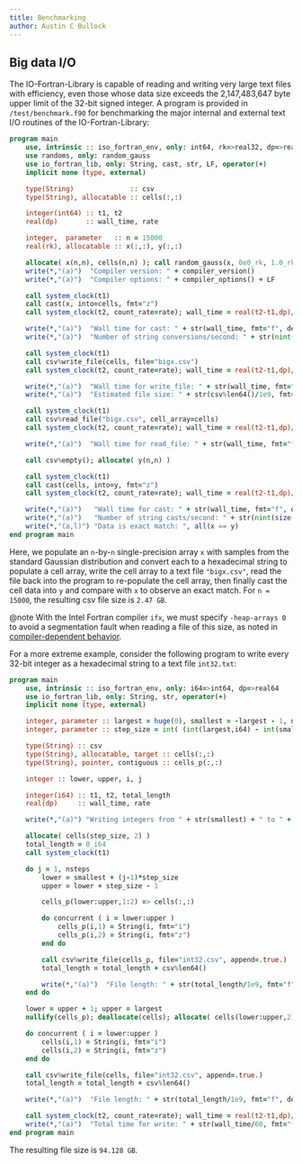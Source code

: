 ```yaml
---
title: Benchmarking
author: Austin C Bullock
---
```


## Big data I/O

The IO-Fortran-Library is capable of reading and writing very large
text files with efficiency, even those whose data size exceeds the
2,147,483,647 byte upper limit of the 32-bit signed integer. A program
is provided in `/test/benchmark.f90` for benchmarking the major
internal and external text I/O routines of the IO-Fortran-Library:

```fortran
program main
    use, intrinsic :: iso_fortran_env, only: int64, rk=>real32, dp=>real64, compiler_version, compiler_options
    use randoms, only: random_gauss
    use io_fortran_lib, only: String, cast, str, LF, operator(+)
    implicit none (type, external)

    type(String)              :: csv
    type(String), allocatable :: cells(:,:)

    integer(int64) :: t1, t2
    real(dp)       :: wall_time, rate

    integer,  parameter   :: n = 15000
    real(rk), allocatable :: x(:,:), y(:,:)

    allocate( x(n,n), cells(n,n) ); call random_gauss(x, 0e0_rk, 1.0_rk)
    write(*,"(a)")  "Compiler version: " + compiler_version()
    write(*,"(a)")  "Compiler options: " + compiler_options() + LF

    call system_clock(t1)
    call cast(x, into=cells, fmt="z")
    call system_clock(t2, count_rate=rate); wall_time = real(t2-t1,dp)/rate

    write(*,"(a)")  "Wall time for cast: " + str(wall_time, fmt="f", decimals=3) + " s"
    write(*,"(a)")  "Number of string conversions/second: " + str(nint(size(x)/wall_time)) + LF

    call system_clock(t1)
    call csv%write_file(cells, file="bigx.csv")
    call system_clock(t2, count_rate=rate); wall_time = real(t2-t1,dp)/rate

    write(*,"(a)")  "Wall time for write_file: " + str(wall_time, fmt="f", decimals=3) + " s"
    write(*,"(a)")  "Estimated file size: " + str(csv%len64()/1e9, fmt="f", decimals=6) + " GB" + LF

    call system_clock(t1)
    call csv%read_file("bigx.csv", cell_array=cells)
    call system_clock(t2, count_rate=rate); wall_time = real(t2-t1,dp)/rate

    write(*,"(a)")  "Wall time for read_file: " + str(wall_time, fmt="f", decimals=3) + " s" + LF

    call csv%empty(); allocate( y(n,n) )

    call system_clock(t1)
    call cast(cells, into=y, fmt="z")
    call system_clock(t2, count_rate=rate); wall_time = real(t2-t1,dp)/rate

    write(*,"(a)")   "Wall time for cast: " + str(wall_time, fmt="f", decimals=3) + " s"
    write(*,"(a)")   "Number of string casts/second: " + str(nint(size(x)/wall_time))
    write(*,"(a,l)") "Data is exact match: ", all(x == y)
end program main
```

Here, we populate an `n`-by-`n` single-precision array `x` with samples
from the standard Gaussian distribution and convert each to a
hexadecimal string to populate a cell array, write the cell array to a
text file `"bigx.csv"`, read the file back into the program to
re-populate the cell array, then finally cast the cell data into `y`
and compare with `x` to observe an exact match. For `n = 15000`, the
resulting csv file size is `2.47 GB`.

@note With the Intel Fortran compiler `ifx`, we must specify
`-heap-arrays 0` to avoid a segmentation fault when reading a file of
this size, as noted in [compiler-dependent
behavior](../UserInfo/compilers.html).

For a more extreme example, consider the following program to write
every 32-bit integer as a hexadecimal string to a text file `int32.txt`:

```fortran
program main
    use, intrinsic :: iso_fortran_env, only: i64=>int64, dp=>real64
    use io_fortran_lib, only: String, str, operator(+)
    implicit none (type, external)

    integer, parameter :: largest = huge(0), smallest = -largest - 1, nsteps = 128
    integer, parameter :: step_size = int( (int(largest,i64) - int(smallest,i64) )/int(nsteps,i64))

    type(String) :: csv
    type(String), allocatable, target :: cells(:,:)
    type(String), pointer, contiguous :: cells_p(:,:)

    integer :: lower, upper, i, j

    integer(i64) :: t1, t2, total_length
    real(dp)     :: wall_time, rate

    write(*,"(a)") "Writing integers from " + str(smallest) + " to " + str(largest)

    allocate( cells(step_size, 2) )
    total_length = 0_i64
    call system_clock(t1)

    do j = 1, nsteps
        lower = smallest + (j-1)*step_size
        upper = lower + step_size - 1

        cells_p(lower:upper,1:2) => cells(:,:)

        do concurrent ( i = lower:upper )
            cells_p(i,1) = String(i, fmt="i")
            cells_p(i,2) = String(i, fmt="z")
        end do

        call csv%write_file(cells_p, file="int32.csv", append=.true.)
        total_length = total_length + csv%len64()

        write(*,"(a)")  "File length: " + str(total_length/1e9, fmt="f", decimals=3) + " GB in cycle " + str(j)
    end do

    lower = upper + 1; upper = largest
    nullify(cells_p); deallocate(cells); allocate( cells(lower:upper,2) )

    do concurrent ( i = lower:upper )
        cells(i,1) = String(i, fmt="i")
        cells(i,2) = String(i, fmt="z")
    end do

    call csv%write_file(cells, file="int32.csv", append=.true.)
    total_length = total_length + csv%len64()

    write(*,"(a)")  "File length: " + str(total_length/1e9, fmt="f", decimals=3) + " GB"

    call system_clock(t2, count_rate=rate); wall_time = real(t2-t1,dp)/rate
    write(*,"(a)")  "Total time for write: " + str(wall_time/60, fmt="f", decimals=3) + " minutes"
end program main
```

The resulting file size is `94.128 GB`.
